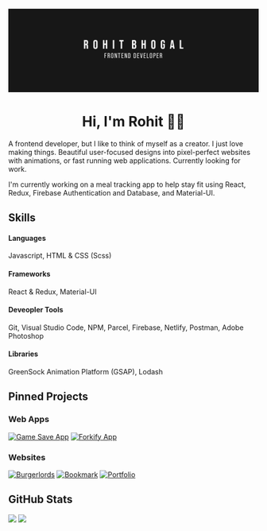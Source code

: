 [![Banner](./github-banner.png)](https://rbhogal.github.io)


<h1 align="center">
Hi, I'm Rohit 👋🏼
</h1>

A frontend developer, but I like to think of myself as a creator. I just love making things. Beautiful user-focused designs into pixel-perfect websites with animations, or fast running web applications. Currently looking for work.

I'm currently working on a meal tracking app to help stay fit using React, Redux, Firebase Authentication and Database, and Material-UI. 

## Skills

#### Languages
Javascript, HTML & CSS (Scss)

#### Frameworks
React & Redux, Material-UI

#### Deveopler Tools
Git, Visual Studio Code, NPM, Parcel, Firebase, Netlify, Postman, Adobe Photoshop

#### Libraries
GreenSock Animation Platform (GSAP), Lodash

## Pinned Projects

### Web Apps
[![Game Save App](https://github-readme-stats.vercel.app/api/pin/?username=rbhogal&repo=game-save-app)](https://github.com/rbhogal/game-save-app)
[![Forkify App](https://github-readme-stats.vercel.app/api/pin/?username=rbhogal&repo=forkify-app)](https://github.com/rbhogal/forkify-app)


### Websites
[![Burgerlords](https://github-readme-stats.vercel.app/api/pin/?username=rbhogal&repo=burgerlords-recreation)](https://github.com/rbhogal/burgerlords-recreation)
[![Bookmark](https://github-readme-stats.vercel.app/api/pin/?username=rbhogal&repo=bookmark-landing-page)](https://github.com/rbhogal/bookmark-landing-page)
[![Portfolio](https://github-readme-stats.vercel.app/api/pin/?username=rbhogal&repo=rbhogal.github.io)](https://github.com/rbhogal/rbhogal.github.io)


## GitHub Stats

<div display="flex">
 <img src="https://github-readme-stats.vercel.app/api?username=rbhogal"> 
 <img  src="https://github-readme-stats.vercel.app/api/top-langs/?username=rbhogal&layout=compact">
</div>

